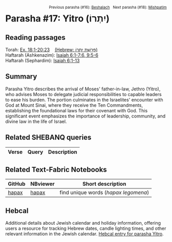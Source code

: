 <span style="float: right;"><sup>Previous parasha (#16): <a href="../16%20-%20Beshalach">Beshalach</a> &nbsp;&nbsp;Next parasha (#18): <a href="../18%20-%20Mishpatim">Mishpatim</a></sup></span>

# Parasha #17: Yitro (יִתְרוֹ)

## Reading passages

Torah: <a href="https://www.stepbible.org/?q=version=NASB2020|reference=Ex.18:1-20:23&options=HNVUG" target="_blank">Ex. 18:1-20:23</a> &nbsp;&nbsp; <a href="https://tikkun.io/#/p/yitro" target="_blank">(Hebrew: פָּרָשַׁת יִתְרוֹ)</a><br>
Haftarah (Ashkenazim): <a href="https://www.stepbible.org/?q=version=NASB2020|reference=Is.6:1-7;9:5-6&options=HNVUG" target="_blank">Isaiah 6:1-7:6, 9:5-6</a><br>
Haftarah (Sephardim): <a href="https://www.stepbible.org/?q=version=NASB2020|reference=Is.6:1-13&options=HNVUG" target="_blank">Isaiah 6:1-13</a>

## Summary

Parasha Yitro describes the arrival of Moses' father-in-law, Jethro (Yitro), who advises Moses to delegate judicial responsibilities to capable leaders to ease his burden. The portion culminates in the Israelites' encounter with God at Mount Sinai, where they receive the Ten Commandments, establishing the foundational laws for their covenant with God. This significant event emphasizes the importance of leadership, community, and divine law in the life of Israel.

## Related SHEBANQ queries

Verse | Query | Description
--- | --- | ---

## Related Text-Fabric Notebooks

GitHub | NBviewer | Short description
---|---|---
[hapax](hapax.ipynb) | <a href="https://nbviewer.org/github/tonyjurg/Parashot/blob/main/WeeklyParasha/17%20-%20Yitro/hapax.ipynb" target="_blank">hapax</a> | find unique words (*hapax legomena*)


## Hebcal

Additional details about Jewish calendar and holiday information, offering users a resource for tracking Hebrew dates, candle lighting times, and other relevant information in the Jewish calendar. <a href="https://www.hebcal.com/sedrot/yitro" target="_blank">Hebcal entry for parasha Yitro</a>.
